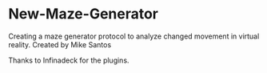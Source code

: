 # New-Maze-Generator
Creating a maze generator protocol to analyze changed movement in virtual reality.
Created by Mike Santos

Thanks to Infinadeck for the plugins.
